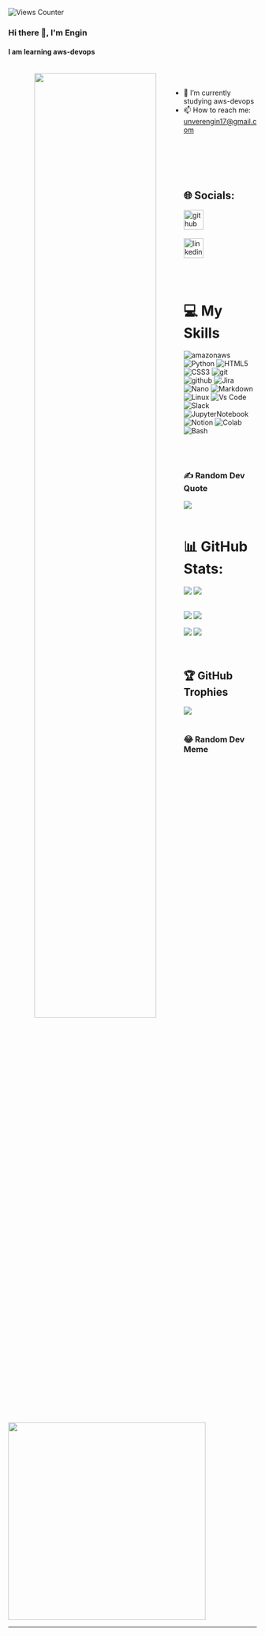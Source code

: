

![Views Counter](https://views-counter.vercel.app/badge?pageId=engin-nvr&leftColor=ff1a1a&rightColor=0adb3f&type=unique&label=View-profile&style=lower)

### Hi there 👋, I'm Engin
#### I am learning aws-devops

<br/> 

<div align="center">
<img src="./fz6d.gif" align="left" style="width: 70%" />
</div>  

<br/> 

- 🔭 I’m currently studying aws-devops
- 📫 How to reach me: unverengin17@gmail.com 



<br/> <br/> <br/> <br/> 

## 🌐 Socials:
[<img src='https://cdn.jsdelivr.net/npm/simple-icons@3.0.1/icons/github.svg' alt='github' height='40' color='white'>](https://github.com/engin-nvr) <br/> <br/>  [<img src='https://cdn.jsdelivr.net/npm/simple-icons@3.0.1/icons/linkedin.svg' alt='linkedin' height='40' color='white'>](https://www.linkedin.com/in/https://www.linkedin.com/in/engin-unver-41131a2aa/)  
<!--[![linkedin](https://img.shields.io/badge/Linkedin%20pages-121013?style=plastic&logo=Linkedin&logoColor=white)](https://www.linkedin.com/in/engin-unver-41131a2aa/)
-->
<br/> <br/>
# 💻 My Skills
![amazonaws](https://img.shields.io/badge/Amazon_AWS-FF9900?style=for-the-plastic&logo=amazonaws&logoColor=white) ![Python](https://img.shields.io/badge/python-3670A0?style=plastic&logo=python&logoColor=ffdd54) ![HTML5](https://img.shields.io/badge/html5-%23E34F26.svg?style=plastic&logo=html5&logoColor=white) ![CSS3](https://img.shields.io/badge/css3-%231572B6.svg?style=plastic&logo=css3&logoColor=white) ![git](https://img.shields.io/badge/GIT-E44C30?style=plastic&logo=git&logoColor=blue) ![github](https://img.shields.io/badge/GitHub-100000?style=plastic&logo=github&logoColor=red) ![Jira](https://img.shields.io/badge/jira-%230A0FFF.svg?style=plastic&logo=jira&logoColor=white) ![Nano](https://img.shields.io/badge/nano-4A90E2?style=fplastic&logo=nano&logoColor=white) ![Markdown](https://img.shields.io/badge/Markdown-000000?style=plastic&logo=markdown&logoColor=white) ![Linux](https://img.shields.io/badge/Linux-FCC624?style=plastic&logo=linux&logoColor=black) ![Vs Code](https://img.shields.io/badge/VSCode-0078D4?style=plastic&logo=visual%20studio%20code&logoColor=white) ![Slack](https://img.shields.io/badge/Slack-4A154B?style=plastic&logo=slack&logoColor=white) ![JupyterNotebook](https://img.shields.io/badge/Jupyter-F37626.svg?&style=plastic&logo=Jupyter&logoColor=white) ![Notion](https://img.shields.io/badge/Notion-000000?style=plastic&logo=notion&logoColor=white) ![Colab](https://img.shields.io/badge/Colab-F9AB00?style=plastic&logo=googlecolab&color=525252) ![Bash](https://img.shields.io/badge/%20Bash-4EAA25?style=plastic&logo=GNU%20Bash&logoColor=white)
><!--<a href="https://www.gnu.org/software/bash/" target="_blank"><img style="margin: 10px" src="https://profilinator.rishav.dev/skills-assets/gnu_bash-icon.svg" alt="Bash" height="50" /></a> -->
<br/> <br/>
<!--
# My Future Skills
![Jenkins](	https://img.shields.io/badge/Jenkins-D24939?style=for-the-badge&logo=Jenkins&logoColor=white) ![AWS](https://img.shields.io/badge/AWS-%23FF9900.svg?style=for-the-badge&logo=amazon-aws&logoColor=white) ![Docker](https://img.shields.io/badge/Docker-2CA5E0?style=for-the-badge&logo=docker&logoColor=white)
![Kubernetes](https://img.shields.io/badge/kubernetes-326ce5.svg?&style=for-the-badge&logo=kubernetes&logoColor=white) ![Aws](https://img.shields.io/badge/Amazon_AWS-FF9900?style=for-the-badge&logo=amazonaws&logoColor=white) ![JS](https://img.shields.io/badge/JavaScript-323330?style=for-the-badge&logo=javascript&logoColor=F7DF1E) ![TypeScript](https://img.shields.io/badge/TypeScript-007ACC?style=for-the-badge&logo=typescript&logoColor=white) ![Json](https://img.shields.io/badge/json-5E5C5C?style=for-the-badge&logo=json&logoColor=white)
<br/> <br/>
-->

### ✍️ Random Dev Quote
![](https://quotes-github-readme.vercel.app/api?type=horizontal&theme=gruvbox)
<br/> <br/>

# 📊 GitHub Stats:
<!-- bunu kullanmak istemedim![](https://github-readme-stats.vercel.app/api?username=engin-nvr&theme=gruvbox&hide_border=false&include_all_commits=true&count_private=true)-->
![](http://github-profile-summary-cards.vercel.app/api/cards/stats?username=engin-nvr&theme=blue_green) ![](https://github-readme-streak-stats.herokuapp.com/?user=engin-nvr&theme=darcula&hide_border=false)<br/>
<br/>
<!--aynı islem<img src="https://github-readme-stats.vercel.app/api?username=engin-nvr&show_icons=true&locale=en&theme=gruvbox"/> -->
<img src="http://github-profile-summary-cards.vercel.app/api/cards/most-commit-language?username=engin-nvr&theme=chartreuse_dark" /> <img src="http://github-profile-summary-cards.vercel.app/api/cards/repos-per-language?username=engin-nvr&theme=chartreuse_dark"/>

<!-- bu sekilde de olabilir <img src="http://github-profile-summary-cards.vercel.app/api/cards/stats?username=engin-nvr&theme=blue_green" />-->
![](https://github-readme-stats.vercel.app/api/top-langs/?username=engin-nvr&theme=darcula&hide_border=false&include_all_commits=true&count_private=true&layout=compact) 
<img src="http://github-profile-summary-cards.vercel.app/api/cards/profile-details?username=engin-nvr&theme=2077"/>
<br/><br/> <br/>

## 🏆 GitHub Trophies 
![](https://github-profile-trophy.vercel.app/?username=engin-nvr&theme=juicyfresh&no-frame=false&no-bg=false&margin-w=4)
<br/> <br/>

### 😂 Random Dev Meme
<img src='https://randommeme-five.vercel.app/' style="height: 400px;"/>

---


<!-- Proudly created with GPRM ( https://gprm.itsvg.in ) -->
